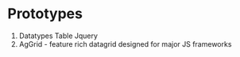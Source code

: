 # Prototypes
1. Datatypes Table Jquery
2. AgGrid - feature rich datagrid designed for major JS frameworks 
